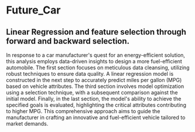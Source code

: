 # Future_Car
## Linear Regression and feature selection through forward and backward selection.
In response to a car manufacturer's quest for an energy-efficient solution, this analysis employs data-driven insights to design a more fuel-efficient automobile. The first section focuses on meticulous data cleansing, utilizing robust techniques to ensure data quality. A linear regression model is constructed in the next step to accurately predict miles per gallon (MPG) based on vehicle attributes. The third section involves model optimization using a selection technique, with a subsequent comparison against the initial model. Finally, in the last section, the model's ability to achieve the specified goals is evaluated, highlighting the critical attributes contributing to higher MPG. This comprehensive approach aims to guide the manufacturer in crafting an innovative and fuel-efficient vehicle tailored to market demands.